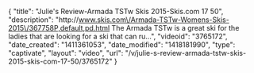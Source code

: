 {
    "title": "Julie's Review-Armada TSTw Skis 2015-Skis.com 17 50",
    "description": "http:\/\/www.skis.com\/Armada-TSTw-Womens-Skis-2015\/367758P,default,pd.html The Armada TSTw is a great ski for the ladies that are looking for a ski that can ru...",
    "videoid": "3765172",
    "date_created": "1411361053",
    "date_modified": "1418181990",
    "type": "captivate",
    "layout": "video",
    "url": "\/v\/julie-s-review-armada-tstw-skis-2015-skis-com-17-50\/3765172"
}